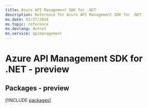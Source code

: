 ```yaml
---
title: Azure API Management SDK for .NET
description: Reference for Azure API Management SDK for .NET
ms.date: 03/27/2024
ms.topic: reference
ms.devlang: dotnet
ms.service: apimanagement
---
```

# Azure API Management SDK for .NET - preview
## Packages - preview
[!INCLUDE [packages](api-management-index.md)]